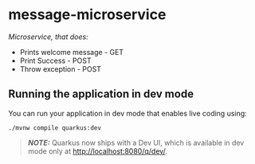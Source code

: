 # message-microservice

_Microservice, that does:_
  * Prints welcome message - GET
  * Print Success - POST
  * Throw exception - POST

## Running the application in dev mode

You can run your application in dev mode that enables live coding using:

```shell script
./mvnw compile quarkus:dev
```

> **_NOTE:_**  Quarkus now ships with a Dev UI, which is available in dev mode only at <http://localhost:8080/q/dev/>.
